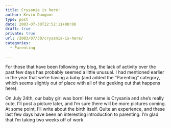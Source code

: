 ```yaml
---
title: Crysania is here!
author: Kevin Dangoor
type: post
date: 2003-07-30T22:52:11+00:00
draft: true
private: true
url: /2003/07/30/crysania-is-here/
categories:
  - Parenting

---
```

For those that have been following my blog, the lack of activity over the past few days has probably seemed a little unusual. I had mentioned earlier in the year that we&#8217;re having a baby (and added the &#8220;Parenting&#8221; category, which seems slightly out of place with all of the geeking out that happens here).

On July 24th, our baby girl was born! Her name is Crysania and she&#8217;s really cute. I&#8217;ll post a picture later, and I&#8217;m sure there will be more pictures coming. At some point, I&#8217;ll write about the birth itself. Quite an experience, and these last few days have been an interesting introduction to parenting. I&#8217;m glad that I&#8217;m taking two weeks off of work.